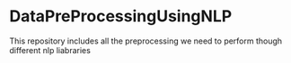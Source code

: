 # DataPreProcessingUsingNLP
This repository includes all the preprocessing we need to perform though different nlp liabraries
